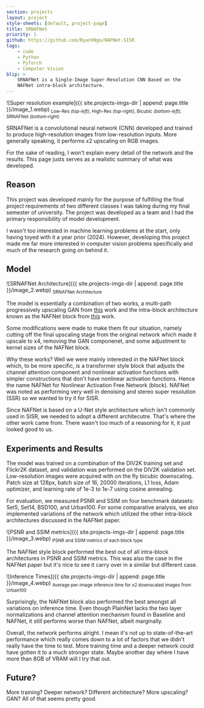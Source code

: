 ```yaml
---
section: projects
layout: project
style-sheets: [default, project-page]
title: SRNAFNet
priority: 1
github: https://github.com/RyanVNgo/NAFNet-SISR
tags:
    - code
    - Python
    - PyTorch
    - Computer Vision
blip: >
    SRNAFNet is a Single-Image Super-Resolution CNN Based on the 
    NAFNet intra-block architecture.
---
```


![Super resolution example]({{ site.projects-imgs-dir | append: page.title }}/image_1.webp)
<sub>
    Low-Res *(top-left)*, 
    High-Res *(top-right)*,
    Bicubic *(bottom-left)*,
    SRNAFNet *(bottom-right)*
</sub>

SRNAFNet is a convolutional neural network (CNN) developed and trained to produce high-resolution
images from low-resolution inputs. More generally speaking, it performs x2 upscaling on RGB images.

For the sake of reading, I won't explain every detail of the network and the results. This page
justs serves as a realistic summary of what was developed.

## Reason

This project was developed mainly for the purpose of fulfilling the final project requirements
of two different classes I was taking during my final semester of university. The project
was developed as a team and I had the primary responsibility of model development. 

I wasn't too interested in machine learning problems at the start, only having toyed with
it a year prior (2024). However, developing this project made me far more interested in 
computer vision problems specifically and much of the research going on behind it.

## Model

![SRNAFNet Architecture]({{ site.projects-imgs-dir | append: page.title }}/image_2.webp)
<sub>SRNAFNet Architecture</sub>

The model is essentially a combination of two works, a multi-path progressively upscaling
GAN from [this](https://www.nature.com/articles/s41598-022-13658-4) 
work and the intra-block architecture known as the NAFNet block from [this](https://arxiv.org/pdf/2204.04676) work.

Some modifications were made to make them fit our situation, namely cutting off the final
upscaling stage from the original network which made it upscale to x4, removing the GAN
componenet, and some adjustment to kernel sizes of the NAFNet block.

Why these works? Well we were mainly interested in the NAFNet block which, to be more specific,
is a transformer style block that adjusts the channel attention component and nonlinear activation
functions with simpler constructions that don't have nonlinear activation functions. Hence the
name NAFNet for Nonlinear Activation Free Network (block). NAFNet was noted as performing very 
well in denoising and stereo super resolution (SSR) so we wanted to try it for SISR.

Since NAFNet is based on a U-Net style architecture which isn't commonly used in SISR, we needed
to adopt a different architecutre. That's where the other work came from. There wasn't too much
of a reasoning for it, it just looked good to us.

## Experiments and Results

The model was trained on a combination of the DIV2K training set and Flickr2K dataset, and validation
was performed on the DIV2K validation set. Low-resolution images were acquired with on the fly
bicubic downscaling. Patch size at 128px, batch size of 16, 20000 iterations, L1 loss, Adam
optimizer, and learning rate of 1e-3 to 1e-7 using cosine annealing.

For evaluation, we measured PSNR and SSIM on four benchmark datasets: Set5, Set14, BSD100, 
and Urban100. For some comparative analysis, we also implemented variations of the network
which utilized the other intra-block architectures discussed in the NAFNet paper.

![PSNR and SSIM metrics]({{ site.projects-imgs-dir | append: page.title }}/image_3.webp)
<sub>PSNR and SSIM metrics of each block type</sub>

The NAFNet style block performed the best out of all intra-block architectures in PSNR and SSIM
metrics. This was also the case in the NAFNet paper but it's nice to see it carry over in a
similar but different case.

![Inference Times]({{ site.projects-imgs-dir | append: page.title }}/image_4.webp)
<sub>Average per-image inference time for x2 downscaled images from Urban100</sub>

Surprisingly, the NAFNet block also performed the best amongst all variations on inference time.
Even though PlainNet lacks the two layer normalizations and channel attention mechanism found in
Baseline and NAFNet, it still performs worse than NAFNet, albeit marginally.

Overall, the network performs alright. I mean it's not up to state-of-the-art performance
which really comes down to a lot of factors that we didn't really have the time to test.
More training time and a deeper network could have gotten it to a much stronger state. Maybe
another day where I have more than 8GB of VRAM will I try that out.

## Future?

More training? Deeper network? Different architecture? More upscaling? GAN? All of that
seems pretty good.



